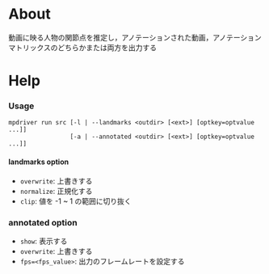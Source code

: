 # About

動画に映る人物の関節点を推定し，アノテーションされた動画，アノテーションマトリックスのどちらかまたは両方を出力する

# Help

### Usage
```
mpdriver run src [-l | --landmarks <outdir> [<ext>] [optkey=optvalue ...]]
                 [-a | --annotated <outdir> [<ext>] [optkey=optvalue ...]]
```

#### landmarks option
- `overwrite`: 上書きする
- `normalize`: 正規化する
- `clip`:  値を -1 ~ 1 の範囲に切り抜く

### annotated option
- `show`: 表示する
- `overwrite`: 上書きする
- `fps=<fps_value>`: 出力のフレームレートを設定する


